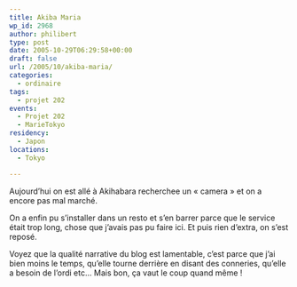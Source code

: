 ```yaml
---
title: Akiba Maria
wp_id: 2968
author: philibert
type: post
date: 2005-10-29T06:29:58+00:00
draft: false
url: /2005/10/akiba-maria/
categories:
  - ordinaire
tags:
  - projet 202
events:
  - Projet 202
  - MarieTokyo
residency:
  - Japon
locations:
  - Tokyo

---
```

Aujourd&rsquo;hui on est allé à Akihabara recherchee un « camera » et on a encore pas mal marché. 

On a enfin pu s&rsquo;installer dans un resto et s&rsquo;en barrer parce que le service était trop long, chose que j&rsquo;avais pas pu faire ici. Et puis rien d&rsquo;extra, on s&rsquo;est reposé. 

Voyez que la qualité narrative du blog est lamentable, c&rsquo;est parce que j&rsquo;ai bien moins le temps, qu&rsquo;elle tourne derrière en disant des conneries, qu&rsquo;elle a besoin de l&rsquo;ordi etc&#8230; Mais bon, ça vaut le coup quand même !